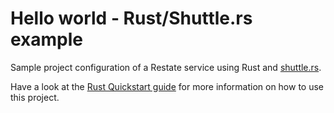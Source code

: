 # Hello world - Rust/Shuttle.rs example

Sample project configuration of a Restate service using Rust and [shuttle.rs](https://www.shuttle.dev/).

Have a look at the [Rust Quickstart guide](https://docs.restate.dev/get_started/quickstart?sdk=rust) for more information on how to use this project.